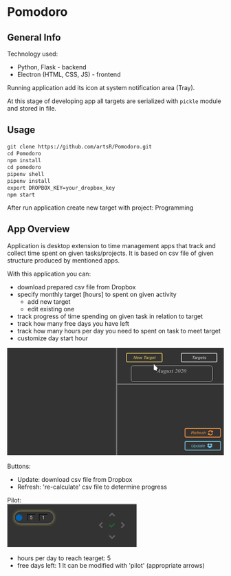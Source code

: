# Pomodoro

## General Info

Technology used:
* Python, Flask - backend
* Electron (HTML, CSS, JS) - frontend

Running application add its icon at system notification area (Tray).

At this stage of developing app all targets are serialized with `pickle` module and stored in file.

## Usage

```
git clone https://github.com/artsR/Pomodoro.git
cd Pomodoro
npm install
cd pomodoro
pipenv shell
pipenv install
export DROPBOX_KEY=your_dropbox_key
npm start
```
After run application create new target with project: Programming

## App Overview

Application is desktop extension to time management apps that track and collect time spent
on given tasks/projects. It is based on csv file of given structure produced by mentioned apps.   

With this application you can:
* download prepared csv file from Dropbox
* specify monthly target [hours] to spent on given activity
    * add new target
    * edit existing one
* track progress of time spending on given task in relation to target
* track how many free days you have left
* track how many hours per day you need to spent on task to meet target
* customize day start hour


![Overview](./docs/overview.gif)

Buttons:
* Update: download csv file from Dropbox
* Refresh: 're-calculate' csv file to determine progress

Pilot:  
![Daily](./docs/daily.png)
* hours per day to reach tearget: 5
* free days left: 1
It can be modified with 'pilot' (appropriate arrows)
